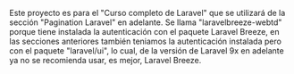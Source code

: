 Este proyecto es para el "Curso completo de Laravel" que se utilizará de la sección "Pagination Laravel" en adelante.
Se llama "laravelbreeze-webtd" porque tiene instalada la autenticación con el paquete Laravel Breeze, en las secciones anteriores también teniamos la autenticación instalada pero con el paquete "laravel/ui", lo cual, de la versión de Laravel 9x en adelante ya no se recomienda usar, es mejor, Laravel Breeze.
